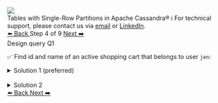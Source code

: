 <!-- TOP -->
<div class="top">
  <img src="https://datastax-academy.github.io/katapod-shared-assets/images/ds-academy-logo.svg" />
  <div class="scenario-title-section">
    <span class="scenario-title">Tables with Single-Row Partitions in Apache Cassandra®</span>
    <span class="scenario-subtitle">ℹ️ For technical support, please contact us via <a href="mailto:aleksandr.volochnev@datastax.com">email</a> or <a href="https://dtsx.io/aleks">LinkedIn</a>.</span>
  </div>
</div>

<!-- NAVIGATION -->
<div id="navigation-top" class="navigation-top">
 <a href='command:katapod.loadPage?[{"step":"step3-cassandra"}]'
   class="btn btn-dark navigation-top-left">⬅️ Back
 </a>
<span class="step-count"> Step 4 of 9</span>
 <a href='command:katapod.loadPage?[{"step":"step5-cassandra"}]' 
    class="btn btn-dark navigation-top-right">Next ➡️
  </a>
</div>

<!-- CONTENT -->

<div class="step-title">Design query Q1</div>

✅ Find id and name of an active shopping cart that belongs to user `jen`:
 
<details>
  <summary>Solution 1 (preferred)</summary>

```
-- Retrieve all carts for jen
-- and scan the result set
-- within an application
-- to find an active cart.
SELECT user_id, cart_name, 
       cart_id, cart_is_active
FROM carts_by_user
WHERE user_id = 'jen';
```

</details>

<br/>

<details>
  <summary>Solution 2</summary>

```
-- Retrieve all carts for jen
-- and scan the result set
-- within Cassandra
-- to find an active cart.
-- Note that this is a rare case of
-- scanning within a small partition
-- when ALLOW FILTERING 
-- might be acceptable. 
SELECT user_id, cart_name, 
       cart_id, cart_is_active
FROM carts_by_user
WHERE user_id = 'jen'
  AND cart_is_active = true 
ALLOW FILTERING;
```

</details>

<!-- NAVIGATION -->
<div id="navigation-bottom" class="navigation-bottom">
 <a href='command:katapod.loadPage?[{"step":"step3-cassandra"}]'
   class="btn btn-dark navigation-bottom-left">⬅️ Back
 </a>
 <a href='command:katapod.loadPage?[{"step":"step5-cassandra"}]'
    class="btn btn-dark navigation-bottom-right">Next ➡️
  </a>
</div>


